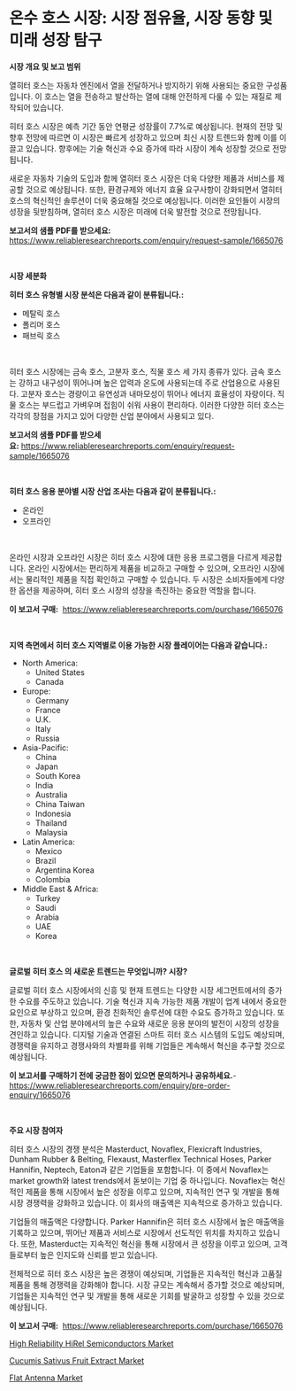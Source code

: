 <p><h1>온수 호스 시장: 시장 점유율, 시장 동향 및 미래 성장 탐구</h1></p><p><strong>시장 개요 및 보고 범위</strong></p>
<p><p>열히터 호스는 자동차 엔진에서 열을 전달하거나 방지하기 위해 사용되는 중요한 구성품입니다. 이 호스는 열을 전송하고 발산하는 열에 대해 안전하게 다룰 수 있는 재질로 제작되어 있습니다.</p><p>히터 호스 시장은 예측 기간 동안 연평균 성장률이 7.7%로 예상됩니다. 현재의 전망 및 향후 전망에 따르면 이 시장은 빠르게 성장하고 있으며 최신 시장 트렌드와 함께 이를 이끌고 있습니다. 향후에는 기술 혁신과 수요 증가에 따라 시장이 계속 성장할 것으로 전망됩니다.</p><p>새로운 자동차 기술의 도입과 함께 열히터 호스 시장은 더욱 다양한 제품과 서비스를 제공할 것으로 예상됩니다. 또한, 환경규제와 에너지 효율 요구사항이 강화되면서 열히터 호스의 혁신적인 솔루션이 더욱 중요해질 것으로 예상됩니다. 이러한 요인들이 시장의 성장을 뒷받침하며, 열히터 호스 시장은 미래에 더욱 발전할 것으로 전망됩니다.</p></p>
<p><strong>보고서의 샘플 PDF를 받으세요:</strong> <a href="https://www.reliableresearchreports.com/enquiry/request-sample/1665076">https://www.reliableresearchreports.com/enquiry/request-sample/1665076</a></p>
<p>&nbsp;</p>
<p><strong>시장 세분화</strong></p>
<p><strong>히터 호스 유형별 시장 분석은 다음과 같이 분류됩니다.:</strong></p>
<p><ul><li>메탈릭 호스</li><li>폴리머 호스</li><li>패브릭 호스</li></ul></p>
<p>&nbsp;</p>
<p><p>히터 호스 시장에는 금속 호스, 고분자 호스, 직물 호스 세 가지 종류가 있다. 금속 호스는 강하고 내구성이 뛰어나며 높은 압력과 온도에 사용되는데 주로 산업용으로 사용된다. 고분자 호스는 경량이고 유연성과 내마모성이 뛰어나 에너지 효율성이 자랑이다. 직물 호스는 부드럽고 가벼우며 접힘이 쉬워 사용이 편리하다. 이러한 다양한 히터 호스는 각각의 장점을 가지고 있어 다양한 산업 분야에서 사용되고 있다.</p></p>
<p><strong>보고서의 샘플 PDF를 받으세요:</strong>&nbsp;<a href="https://www.reliableresearchreports.com/enquiry/request-sample/1665076">https://www.reliableresearchreports.com/enquiry/request-sample/1665076</a></p>
<p>&nbsp;</p>
<p><strong> 히터 호스 응용 분야별 시장 산업 조사는 다음과 같이 분류됩니다.:</strong></p>
<p><ul><li>온라인</li><li>오프라인</li></ul></p>
<p>&nbsp;</p>
<p><p>온라인 시장과 오프라인 시장은 히터 호스 시장에 대한 응용 프로그램을 다르게 제공합니다. 온라인 시장에서는 편리하게 제품을 비교하고 구매할 수 있으며, 오프라인 시장에서는 물리적인 제품을 직접 확인하고 구매할 수 있습니다. 두 시장은 소비자들에게 다양한 옵션을 제공하며, 히터 호스 시장의 성장을 촉진하는 중요한 역할을 합니다.</p></p>
<p><strong>이 보고서 구매:</strong>&nbsp; <a href="https://www.reliableresearchreports.com/purchase/1665076">https://www.reliableresearchreports.com/purchase/1665076</a></p>
<p>&nbsp;</p>
<p><strong>지역 측면에서 히터 호스 지역별로 이용 가능한 시장 플레이어는 다음과 같습니다.:</strong></p>
<p><ul>
    <li>
        North America:
        <ul>
            <li>United States</li>
            <li>Canada</li>
        </ul>
    </li>
    <li>
        Europe:
        <ul>
            <li>Germany</li>
            <li>France</li>
            <li>U.K.</li>
            <li>Italy</li>
            <li>Russia</li>
        </ul>
    </li>
    <li>
        Asia-Pacific:
        <ul>
            <li>China</li>
            <li>Japan</li>
            <li>South Korea</li>
            <li>India</li>
            <li>Australia</li>
            <li>China Taiwan</li>
            <li>Indonesia</li>
            <li>Thailand</li>
            <li>Malaysia</li>
        </ul>
    </li>
    <li>
        Latin America:
        <ul>
            <li>Mexico</li>
            <li>Brazil</li>
            <li>Argentina Korea</li>
            <li>Colombia</li>
        </ul>
    </li>
    <li>
        Middle East & Africa:
        <ul>
            <li>Turkey</li>
            <li>Saudi</li>
            <li>Arabia</li>
            <li>UAE</li>
            <li>Korea</li>
        </ul>
    </li>
    </ul></p>
<p>&nbsp;</p>
<p><strong>글로벌 히터 호스 의 새로운 트렌드는 무엇입니까? 시장?</strong></p>
<p><p>글로벌 히터 호스 시장에서의 신흥 및 현재 트렌드는 다양한 시장 세그먼트에서의 증가한 수요를 주도하고 있습니다. 기술 혁신과 지속 가능한 제품 개발이 업계 내에서 중요한 요인으로 부상하고 있으며, 환경 친화적인 솔루션에 대한 수요도 증가하고 있습니다. 또한, 자동차 및 산업 분야에서의 높은 수요와 새로운 응용 분야의 발전이 시장의 성장을 견인하고 있습니다. 디지털 기술과 연결된 스마트 히터 호스 시스템의 도입도 예상되며, 경쟁력을 유지하고 경쟁사와의 차별화를 위해 기업들은 계속해서 혁신을 추구할 것으로 예상됩니다.</p></p>
<p><strong>이 보고서를 구매하기 전에 궁금한 점이 있으면 문의하거나 공유하세요.</strong>- <a href="https://www.reliableresearchreports.com/enquiry/pre-order-enquiry/1665076">https://www.reliableresearchreports.com/enquiry/pre-order-enquiry/1665076</a></p>
<p>&nbsp;</p>
<p><strong>주요 시장 참여자</strong></p>
<p><p>히터 호스 시장의 경쟁 분석은 Masterduct, Novaflex, Flexicraft Industries, Dunham Rubber & Belting, Flexaust, Masterflex Technical Hoses, Parker Hannifin, Neptech, Eaton과 같은 기업들을 포함합니다. 이 중에서 Novaflex는 market growth와 latest trends에서 돋보이는 기업 중 하나입니다. Novaflex는 혁신적인 제품을 통해 시장에서 높은 성장을 이루고 있으며, 지속적인 연구 및 개발을 통해 시장 경쟁력을 강화하고 있습니다. 이 회사의 매출액은 지속적으로 증가하고 있습니다.</p><p>기업들의 매출액은 다양합니다. Parker Hannifin은 히터 호스 시장에서 높은 매출액을 기록하고 있으며, 뛰어난 제품과 서비스로 시장에서 선도적인 위치를 차지하고 있습니다. 또한, Masterduct는 지속적인 혁신을 통해 시장에서 큰 성장을 이루고 있으며, 고객들로부터 높은 인지도와 신뢰를 받고 있습니다.</p><p>전체적으로 히터 호스 시장은 높은 경쟁이 예상되며, 기업들은 지속적인 혁신과 고품질 제품을 통해 경쟁력을 강화해야 합니다. 시장 규모는 계속해서 증가할 것으로 예상되며, 기업들은 지속적인 연구 및 개발을 통해 새로운 기회를 발굴하고 성장할 수 있을 것으로 예상됩니다.</p></p>
<p><strong>이 보고서 구매:</strong>&nbsp;&nbsp;<a href="https://www.reliableresearchreports.com/purchase/1665076">https://www.reliableresearchreports.com/purchase/1665076</a></p>
<p><p><a href="https://github.com/peachesmcdowel1/Market-Research-Report-List-2/blob/main/high-reliability-hirel-semiconductors-market.md">High Reliability HiRel Semiconductors Market</a></p><p><a href="https://military-diascia-e68.notion.site/Cucumis-Sativus-Fruit-Extract-Market-Size-Furnishes-Valuable-Information-Encompassing-Market-Share--810100d5f15b49d6b8ae2773db2ba8fb">Cucumis Sativus Fruit Extract Market</a></p><p><a href="https://github.com/edytherolanlouisejk1miz0wig/Market-Research-Report-List-1/blob/main/flat-antenna-market.md">Flat Antenna Market</a></p></p>
